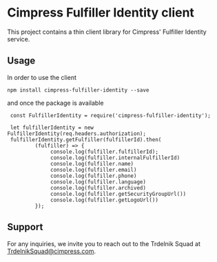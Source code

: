 # Cimpress Fulfiller Identity client

This project contains a thin client library for Cimpress' Fulfiller Identity service.

## Usage

In order to use the client

`npm install cimpress-fulfiller-identity --save`

and once the package is available

     const FulfillerIdentity = require('cimpress-fulfiller-identity');

     let fulfillerIdentity = new FulfillerIdentity(req.headers.authorization);
     fulfillerIdentity.getFulfiller(fulfillerId).then(
             (fulfiller) => {
                  console.log(fulfiller.fulfillerId);
                  console.log(fulfiller.internalFulfillerId)
                  console.log(fulfiller.name)
                  console.log(fulfiller.email)
                  console.log(fulfiller.phone)
                  console.log(fulfiller.language)
                  console.log(fulfiller.archived)
                  console.log(fulfiller.getSecurityGroupUrl())
                  console.log(fulfiller.getLogoUrl())
             });


## Support

For any inquiries, we invite you to reach out to the Trdelnik Squad at TrdelnikSquad@cimpress.com.
